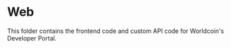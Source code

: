 # Web

This folder contains the frontend code and custom API code for Worldcoin's Developer Portal.
